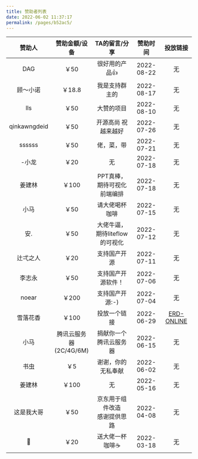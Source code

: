 ```yaml
---
title: 赞助者列表
date: 2022-06-02 11:37:17
permalink: /pages/b52ac5/
---
```




|    赞助人    |       赞助金额/设备        |          TA的留言/分享           |  赞助时间  |                   投放链接                    |
| :----------: | :------------------------: | :------------------------------: | :--------: | :-------------------------------------------: |
|     DAG      |            ￥50            |          很好用的产品👍           | 2022-08-22 |                      无                       |
|   顾～小诺   |           ￥18.8           |          我是支持群主的          | 2022-08-17 |                      无                       |
|     lls      |            ￥50            |            大赞的项目            | 2022-08-10 |                      无                       |
| qinkawngdeid |            ￥50            |       开源高尚 祝越来越好        | 2022-07-26 |                      无                       |
|    ssssss    |            ￥50            |            佬，菜，带            | 2022-07-21 |                      无                       |
|    -小龙     |            ￥20            |                无                | 2022-07-18 |                      无                       |
|    姜建林    |           ￥100            |   PPT真棒，期待可视化前端编排    | 2022-07-18 |                      无                       |
|     小马     |            ￥50            |          请大佬喝杯咖啡          | 2022-07-15 |                      无                       |
|     安.      |            ￥50            |  大佬牛逼，期待liteflow的可视化  | 2022-07-12 |                      无                       |
|   辻弌之人   |            ￥20            |           支持国产开源           | 2022-07-11 |                      无                       |
|    李志永    |            ￥50            |        支持国产开源软件！        | 2022-07-06 |                      无                       |
|    noear     |           ￥200            |         支持国产开源:-)          | 2022-07-04 |                      无                       |
|   雪落花香   |           ￥100            |           投放一个链接           | 2022-06-29 | [ERD-ONLINE](https://portal.zerocode.net.cn/) |
|     小马     | 腾讯云服务器<br>(2C/4G/6M) |      捐献你一个腾讯云服务器      | 2022-06-15 |                      无                       |
|     书虫     |            ￥5             |        谢谢，你的无私奉献        | 2022-06-02 |                      无                       |
|    姜建林    |           ￥100            |                无                | 2022-05-16 |                      无                       |
|  这是我大哥  |            ￥50            | 京东用于组件改造<br>感谢提供思路 | 2022-04-08 |                      无                       |
|      🎱       |            ￥20            |         送大佬一杯咖啡☕️          | 2022-03-18 |                      无                       |



